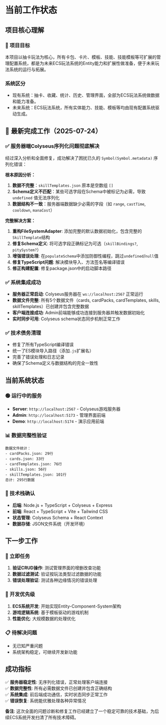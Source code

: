 # 当前工作状态

## 项目核心理解

### 🎯 项目目标
本项目以抽卡玩法为核心，所有卡包、卡片、模板、技能、技能模板等可扩展的管理配置系统，都是为未来ECS玩法系统的Entity能力和扩展性做准备，便于未来玩法系统的运行与拓展。

### 系统区分
- 现有系统：抽卡、收藏、统计、历史、管理界面，全部为ECS玩法系统做数据和能力准备。
- 未来系统：ECS玩法系统，所有实体能力、技能、模板等均由现有配置系统驱动生成。

## 🎉 最新完成工作（2025-07-24）

### ✅ 服务器端Colyseus序列化问题彻底解决
经过深入分析和全面修复，成功解决了困扰已久的 `Symbol(Symbol.metadata)` 序列化错误：

**根本原因分析：**
1. **数据不完整**：`skillTemplates.json` 原本是空数组 `[]`
2. **Schema定义不匹配**：某些可选字段在Schema中被标记为必需，导致 `undefined` 值无法序列化
3. **数据结构不一致**：服务器端数据缺少必需的字段（如 `range`, `castTime`, `cooldown`, `manaCost`）

**完整解决方案：**
1. **重构FileSystemAdapter**: 添加完整的默认数据初始化，包含完整的`SkillTemplate`结构
2. **修复Schema定义**: 将可选字段正确标记为可选（`skillBindings?`, `pitySystem?`）
3. **增强错误处理**: 在`populateSchema`中添加防御性编程，跳过`undefined`/`null`值
4. **修复TypeScript问题**: 解决模块导入、方法签名等编译错误
5. **修正构建配置**: 修复package.json中的启动脚本路径

### ✅ 系统集成成功
- **服务器正常启动**: Colyseus服务器在 `ws://localhost:2567` 正常运行
- **数据文件完整**: 所有5个数据文件（cards, cardPacks, cardTemplates, skills, skillTemplates）已创建并包含完整数据
- **客户端连接成功**: Admin前端能够成功连接到服务器并触发数据初始化
- **实时同步可用**: Colyseus schema状态同步机制正常工作

### ✅ 技术债务清理
- 修复了所有TypeScript编译错误
- 统一了ES模块导入路径（添加`.js`扩展名）
- 完善了错误处理和日志记录
- 确保了Schema定义与数据结构的完全一致性

## 当前系统状态

### 🟢 运行中的服务
- **Server**: `http://localhost:2567` - Colyseus游戏服务器
- **Admin**: `http://localhost:5173` - 管理界面前端
- **Demo**: `http://localhost:5174` - 演示应用前端

### 📊 数据完整性验证
```
数据文件统计：
- cardPacks.json: 29行
- cards.json: 33行  
- cardTemplates.json: 76行
- skills.json: 56行
- skillTemplates.json: 101行
总计: 295行数据
```

### 🔧 技术栈确认
- **后端**: Node.js + TypeScript + Colyseus + Express
- **前端**: React + TypeScript + Vite + Tailwind CSS
- **状态管理**: Colyseus Schema + React Context
- **数据存储**: JSON文件系统（开发环境）

## 下一步工作

### 🎯 立即任务
1. **验证CRUD操作**: 测试管理界面的增删改查功能
2. **数据过滤测试**: 验证按玩法类型过滤数据的功能
3. **错误处理验证**: 测试各种边缘情况的错误处理

### 🚀 开发优先级
1. **ECS系统开发**: 开始实现Entity-Component-System架构
2. **游戏逻辑系统**: 基于模板驱动的游戏机制
3. **性能优化**: 大规模数据的处理优化

### 📋 待解决问题
- 无已知严重问题
- 系统架构稳定，可继续开发新功能

## 成功指标

✅ **服务器稳定性**: 无序列化错误，正常处理客户端连接  
✅ **数据完整性**: 所有必需数据文件已创建并包含正确结构  
✅ **系统集成**: 前后端成功通信，实时状态同步正常工作  
✅ **错误恢复**: 系统能优雅处理各种异常情况  

**备注**: 这次全面的问题诊断和修复工作已经建立了一个稳定可靠的技术基础，为后续ECS系统开发扫清了所有技术障碍。 